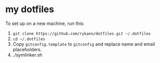 my dotfiles
===========

To set up on a new machine, run this:
1. `git clone https://github.com/rykann/dotfiles.git ~/.dotfiles`
2. `cd ~/.dotfiles`
3. Copy `gitconfig.template` to `gitconfig` and replace name and email placeholders.
4. ./symlinker.sh
